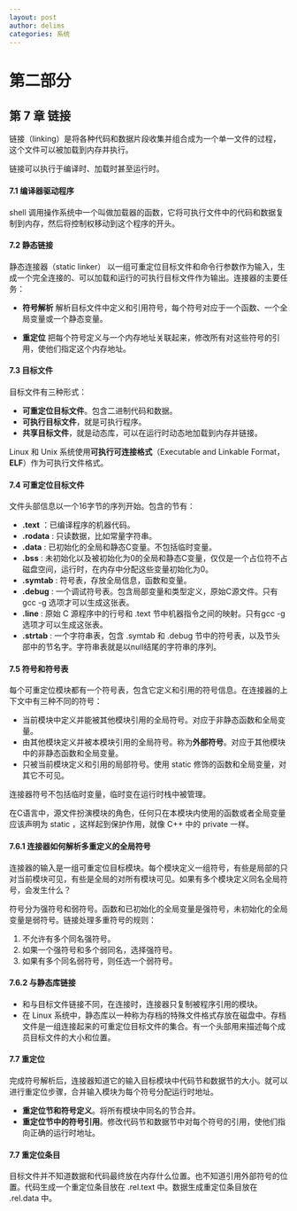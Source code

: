 ```yaml
---
layout: post
author: delims
categories: 系统
---
```




# 第二部分
## 第 7 章 链接

链接（linking）是将各种代码和数据片段收集并组合成为一个单一文件的过程，这个文件可以被加载到内存并执行。

链接可以执行于编译时、加载时甚至运行时。

#### 7.1 编译器驱动程序

shell 调用操作系统中一个叫做加载器的函数，它将可执行文件中的代码和数据复制到内存，然后将控制权移动到这个程序的开头。

#### 7.2 静态链接

静态连接器（static linker） 以一组可重定位目标文件和命令行参数作为输入，生成一个完全连接的、可以加载和运行的可执行目标文件作为输出。连接器的主要任务：

- **符号解析** 解析目标文件中定义和引用符号，每个符号对应于一个函数、一个全局变量或一个静态变量。

- **重定位** 把每个符号定义与一个内存地址关联起来，修改所有对这些符号的引用，使他们指定这个内存地址。

#### 7.3 目标文件

目标文件有三种形式：

- **可重定位目标文件**。包含二进制代码和数据。
- **可执行目标文件**，就是可执行程序。
- **共享目标文件**，就是动态库，可以在运行时动态地加载到内存并链接。

Linux 和 Unix 系统使用**可执行可连接格式**（Executable and Linkable Format，**ELF**）作为可执行文件格式。

#### 7.4 可重定位目标文件

文件头部信息以一个16字节的序列开始。包含的节有：

- **.text** ：已编译程序的机器代码。
- **.rodata** : 只读数据，比如常量字符串。
- **.data** : 已初始化的全局和静态C变量。不包括临时变量。
- **.bss** :  未初始化以及被初始化为0的全局和静态C变量，仅仅是一个占位符不占磁盘空间，运行时，在内存中分配这些变量初始化为0。
- **.symtab** : 符号表，存放全局信息，函数和变量。
- **.debug** : 一个调试符号表。包含局部变量和类型定义，原始C源文件。只有gcc -g 选项才可以生成这张表。
- **.line** : 原始 C 源程序中的行号和 .text 节中机器指令之间的映射。只有gcc -g 选项才可以生成这张表。
- **.strtab** : 一个字符串表，包含 .symtab 和 .debug 节中的符号表，以及节头部中的节名字。字符串表就是以null结尾的字符串的序列。

#### 7.5 符号和符号表

每个可重定位模块都有一个符号表，包含它定义和引用的符号信息。在连接器的上下文中有三种不同的符号：

- 当前模块中定义并能被其他模块引用的全局符号。对应于非静态函数和全局变量。
- 由其他模块定义并被本模块引用的全局符号。称为**外部符号**。对应于其他模块中的非静态函数和全局变量。
- 只被当前模块定义和引用的局部符号。使用 static 修饰的函数和全局变量，对其它不可见。

连接器符号不包括临时变量，临时变在运行时栈中被管理。

在C语言中，源文件扮演模块的角色，任何只在本模块内使用的函数或者全局变量应该声明为 static ，这样起到保护作用，就像 C++ 中的 private 一样。

#### 7.6.1 连接器如何解析多重定义的全局符号

连接器的输入是一组可重定位目标模块。每个模块定义一组符号，有些是局部的只对当前模块可见，有些是全局的对所有模块可见。如果有多个模块定义同名全局符号，会发生什么？

符号分为强符号和弱符号。函数和已初始化的全局变量是强符号，未初始化的全局变量是弱符号。链接处理多重符号的规则：

1. 不允许有多个同名强符号。
2. 如果一个强符号和多个弱同名，选择强符号。
3. 如果有多个同名弱符号，则任选一个弱符号。

#### 7.6.2 与静态库链接

- 和与目标文件链接不同，在连接时，连接器只复制被程序引用的模块。
- 在 Linux 系统中，静态库以一种称为存档的特殊文件格式存放在磁盘中。存档文件是一组连接起来的可重定位目标文件的集合。有一个头部用来描述每个成员目标文件的大小和位置。

#### 7.7 重定位

完成符号解析后，连接器知道它的输入目标模块中代码节和数据节的大小。就可以进行重定位步骤，合并输入模块为每个符号分配运行时地址。

- **重定位节和符号定义**。将所有模块中同名的节合并。
- **重定位节中的符号引用**。修改代码节和数据节中对每个符号的引用，使他们指向正确的运行时地址。

#### 7.7 重定位条目

目标文件并不知道数据和代码最终放在内存什么位置。也不知道引用外部符号的位置。代码生成一个重定位条目放在 .rel.text 中。数据生成重定位条目放在 .rel.data 中。











